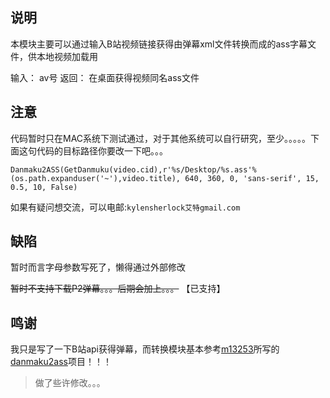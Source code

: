 ## 说明

本模块主要可以通过输入B站视频链接获得由弹幕xml文件转换而成的ass字幕文件，供本地视频加载用

输入：
    av号
返回：
    在桌面获得视频同名ass文件
    
## 注意
代码暂时只在MAC系统下测试通过，对于其他系统可以自行研究，至少。。。。。下面这句代码的目标路径你要改一下吧。。。

```
Danmaku2ASS(GetDanmuku(video.cid),r'%s/Desktop/%s.ass'%(os.path.expanduser('~'),video.title), 640, 360, 0, 'sans-serif', 15, 0.5, 10, False)
```
如果有疑问想交流，可以电邮:`kylensherlock艾特gmail.com`


## 缺陷
暂时而言字母参数写死了，懒得通过外部修改

~~暂时不支持下载P2弹幕。。。后期会加上。。。~~ 【已支持】

## 鸣谢

我只是写了一下B站api获得弹幕，而转换模块基本参考[m13253](https://github.com/m13253)所写的[danmaku2ass](https://github.com/m13253/danmaku2ass)项目！！！

> 做了些许修改。。。